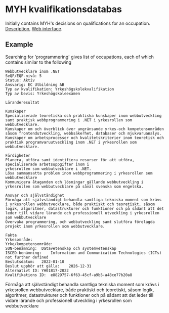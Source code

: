 
# MYH kvalifikationsdatabas

Initially contains MYH's decisions on qualifications for an occupation.
[Description](https://www.dataportal.se/sv/datasets/499_2379/kvalifikationer-sverige), [Web interface](https://www.myh.se/kvalifikationer).

## Example
Searching for 'programmering' gives list of occupations, each of which contains similar to the following
```
Webbutvecklare inom .NET
SeQF/EQF-nivå: 5
Status: Aktiv
Ansvarig: EC Utbildning AB
Typ av kvalifikation: Yrkeshögskolekvalifikation
Typ av bevis: Yrkeshögskoleexamen

Läranderesultat

Kunskaper
Specialiserade teoretiska och praktiska kunskaper inom webbutveckling samt praktisk webbprogrammering i .NET i yrkesrollen som webbutvecklare.
Kunskaper om och överblick över angränsande yrkes-och kompetensområden såsom frontendutveckling, webbsäkerhet, databaser och mjukvaruanalys.
Kunskaper om arbetsprocesser och kvalitetskriterier inom teoretisk och praktisk programvaruutveckling inom .NET i yrkesrollen som webbutvecklare.

Färdigheter
Planera, utföra samt identifiera resurser för att utföra, specialiserade arbetsuppgifter inom i
yrkesrollen som webbutvecklare i .NET.
Lösa sammansatta problem inom webbprogrammering i yrkesrollen som webbutvecklare
Kommunicera åtaganden och lösningar gällande webbutveckling i yrkesrollen som webbutvecklare på såväl svenska som engelska.

Ansvar och självständighet
Förmåga att självständigt behandla samtliga tekniska moment som krävs i yrkesrollen webbutvecklare, både praktiskt och teoretiskt, såsom logik, algoritmer, datastrukturer och funktioner och på sådant att det leder till vidare lärande och professionell utveckling i yrkesrollen som webbutvecklare
Övervaka programmering, och webbutveckling samt slutföra förelagda projekt inom yrkesrollen som webbutvecklare.

Fakta
Yrkesområde:	
Yrke/kompetensområde:	
SUN-benämning:	Datavetenskap och systemvetenskap
ISCED-benämning:	Information and Communication Technologies (ICTs) not further defined
Beslutsdatum:	2022-01-10
Beslut upphör att gälla:	2026-12-31
Alternativt ID:	YH01817-2022
Kvalifikations ID:	e8829757-6f63-45cf-a9b5-a48ce77b20a8
```
Förmåga att självständigt behandla samtliga tekniska moment som krävs i yrkesrollen webbutvecklare, både praktiskt och teoretiskt, såsom logik, algoritmer, datastrukturer och funktioner och på sådant att det leder till vidare lärande och professionell utveckling i yrkesrollen som webbutvecklare